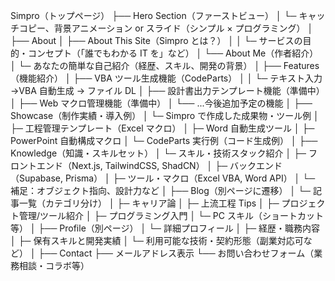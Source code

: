 Simpro（トップページ）
├── Hero Section（ファーストビュー）
│ └─ キャッチコピー、背景アニメーション or スライド（シンプル × プログラミング）
│
├── About
│ ├── About This Site（Simpro とは？）
│ │ └─ サービスの目的・コンセプト（「誰でもわかる IT を」など）
│ └── About Me（作者紹介）
│ └─ あなたの簡単な自己紹介（経歴、スキル、開発の背景）
│
├── Features（機能紹介）
│ ├── VBA ツール生成機能（CodeParts）
│ │ └─ テキスト入力 →VBA 自動生成 → ファイル DL
│ ├── 設計書出力テンプレート機能（準備中）
│ ├── Web マクロ管理機能（準備中）
│ └── ...今後追加予定の機能
│
├── Showcase（制作実績・導入例）
│ └─ Simpro で作成した成果物・ツール例
│ ├─ 工程管理テンプレート（Excel マクロ）
│ ├─ Word 自動生成ツール
│ ├─ PowerPoint 自動構成マクロ
│ └─ CodeParts 実行例（コード生成例）
│
├── Knowledge（知識・スキルセット）
│ └─ スキル・技術スタック紹介
│ ├─ フロントエンド（Next.js, TailwindCSS, ShadCN）
│ ├─ バックエンド（Supabase, Prisma）
│ ├─ ツール・マクロ（Excel VBA, Word API）
│ └─ 補足：オブジェクト指向、設計力など
│
├── Blog（別ページに遷移）
│ └─ 記事一覧（カテゴリ分け）
│ ├─ キャリア論
│ ├─ 上流工程 Tips
│ ├─ プロジェクト管理/ツール紹介
│ ├─ プログラミング入門
│ └─ PC スキル（ショートカット等）
│
├── Profile（別ページ）
│ └─ 詳細プロフィール
│ ├─ 経歴・職務内容
│ ├─ 保有スキルと開発実績
│ └─ 利用可能な技術・契約形態（副業対応可など）
│
├── Contact
├── メールアドレス表示
└── お問い合わせフォーム（業務相談・コラボ等）
